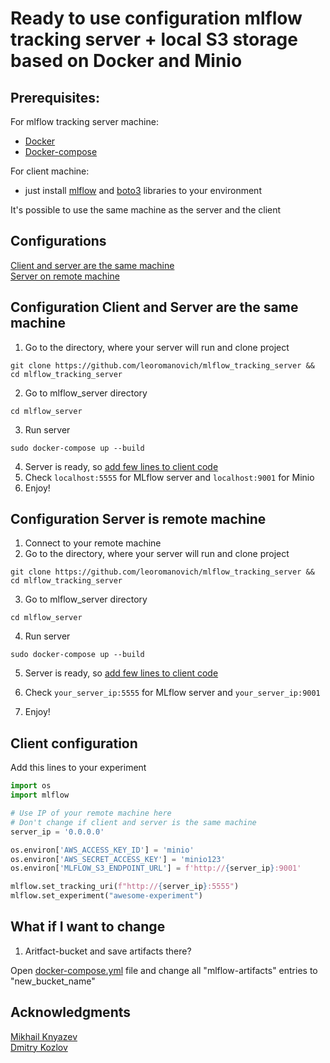 # Ready to use configuration mlflow tracking server + local S3 storage based on Docker and Minio

## Prerequisites:

For mlflow tracking server machine:

* [Docker](https://docs.docker.com/get-docker/)
* [Docker-compose](https://docs.docker.com/compose/install/)

For client machine:

* just install [mlflow](https://www.mlflow.org/docs/latest/quickstart.html) and [boto3](https://boto3.amazonaws.com/v1/documentation/api/latest/guide/quickstart.html) libraries to your environment

It's possible to use the same machine as the server and the client

## Configurations

[Client and server are the same machine](#configuration-client-and-server-are-the-same-machine)  
[Server on remote machine](#configuration-server-is-remote-machine)


## Configuration Client and Server are the same machine

1. Go to the directory, where your server will run and clone project

```shell script
git clone https://github.com/leoromanovich/mlflow_tracking_server && cd mlflow_tracking_server
```

2. Go to mlflow_server directory

```shell script
cd mlflow_server
```

3. Run server

```shell script
sudo docker-compose up --build
```

4. Server is ready, so [add few lines to client code](#Client-configuration)
5. Check `localhost:5555` for MLflow server and `localhost:9001` for Minio 
6. Enjoy!


## Configuration Server is remote machine

1. Connect to your remote machine
2. Go to the directory, where your server will run and clone project

```shell script
git clone https://github.com/leoromanovich/mlflow_tracking_server && cd mlflow_tracking_server
```

3. Go to mlflow_server directory

```shell script
cd mlflow_server
```

4. Run server

```shell script
sudo docker-compose up --build
```

5. Server is ready, so [add few lines to client code](#Client-configuration)

6. Check `your_server_ip:5555` for MLflow server and `your_server_ip:9001` 
7. Enjoy!

## Client configuration

Add this lines to your experiment

```python
import os
import mlflow

# Use IP of your remote machine here
# Don't change if client and server is the same machine
server_ip = '0.0.0.0'

os.environ['AWS_ACCESS_KEY_ID'] = 'minio'
os.environ['AWS_SECRET_ACCESS_KEY'] = 'minio123'
os.environ['MLFLOW_S3_ENDPOINT_URL'] = f'http://{server_ip}:9001'

mlflow.set_tracking_uri(f"http://{server_ip}:5555")
mlflow.set_experiment("awesome-experiment")
```

## What if I want to change

1. Aritfact-bucket and save artifacts there?

Open [docker-compose.yml](/mlflow_server/docker-compose.yml) file and change all "mlflow-artifacts" entries to "new_bucket_name"



## Acknowledgments

[Mikhail Knyazev](https://github.com/9dogs)  
[Dmitry Kozlov](https://github.com/dkozlov)
